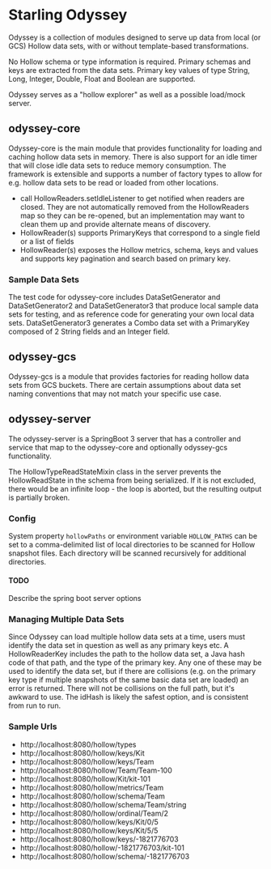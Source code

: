 # Starling Odyssey

Odyssey is a collection of modules designed to serve up data from local (or GCS) Hollow data sets, with or without template-based transformations.

No Hollow schema or type information is required. Primary schemas and keys are extracted from the data sets. Primary key values of type String, Long, Integer, Double, Float and Boolean are supported.

Odyssey serves as a "hollow explorer" as well as a possible load/mock server.

## odyssey-core

Odyssey-core is the main module that provides functionality for loading and caching hollow data sets in memory. There is also support for an idle timer that will close idle data sets to reduce memory consumption. The framework is extensible and supports a number of factory types to allow for e.g. hollow data sets to be read or loaded from other locations.

- call HollowReaders.setIdleListener to get notified when readers are closed. They are not automatically removed from the HollowReaders map so they can be re-opened, but an implementation may want to clean them up and provide alternate means of discovery. 
- HollowReader(s) supports PrimaryKeys that correspond to a single field or a list of fields
- HollowReader(s) exposes the Hollow metrics, schema, keys and values and supports key pagination and search based on primary key.

### Sample Data Sets

The test code for odyssey-core includes DataSetGenerator and DataSetGenerator2 and DataSetGenerator3 that produce local sample data sets for testing, and as reference code for generating your own local data sets. DataSetGenerator3 generates a Combo data set with a PrimaryKey composed of 2 String fields and an Integer field.

## odyssey-gcs

Odyssey-gcs is a module that provides factories for reading hollow data sets from GCS buckets. There are certain assumptions about data set naming conventions that may not match your specific use case.

## odyssey-server

The odyssey-server is a SpringBoot 3 server that has a controller and service that map to the odyssey-core and optionally odyssey-gcs functionality.

The HollowTypeReadStateMixin class in the server prevents the HollowReadState in the schema from being serialized. If it is not excluded, there would be an infinite loop - the loop is aborted, but the resulting output is partially broken.

### Config

System property `hollowPaths` or environment variable `HOLLOW_PATHS` can be set to a comma-delimited list of local directories to be scanned for Hollow snapshot files. Each directory will be scanned recursively for additional directories.

#### TODO

Describe the spring boot server options 

### Managing Multiple Data Sets

Since Odyssey can load multiple hollow data sets at a time, users must identify the data set in question as well as any primary keys etc. A HollowReaderKey includes the path to the hollow data set, a Java hash code of that path, and the type of the primary key. Any one of these may be used to identify the data set, but if there are collisions (e.g. on the primary key type if multiple snapshots of the same basic data set are loaded) an error is returned. There will not be collisions on the full path, but it's awkward to use. The idHash is likely the safest option, and is consistent from run to run.

### Sample Urls

- http://localhost:8080/hollow/types
- http://localhost:8080/hollow/keys/Kit
- http://localhost:8080/hollow/keys/Team
- http://localhost:8080/hollow/Team/Team-100
- http://localhost:8080/hollow/Kit/kit-101
- http://localhost:8080/hollow/metrics/Team
- http://localhost:8080/hollow/schema/Team
- http://localhost:8080/hollow/schema/Team/string
- http://localhost:8080/hollow/ordinal/Team/2
- http://localhost:8080/hollow/keys/Kit/0/5
- http://localhost:8080/hollow/keys/Kit/5/5
- http://localhost:8080/hollow/keys/-1821776703
- http://localhost:8080/hollow/-1821776703/kit-101
- http://localhost:8080/hollow/schema/-1821776703
